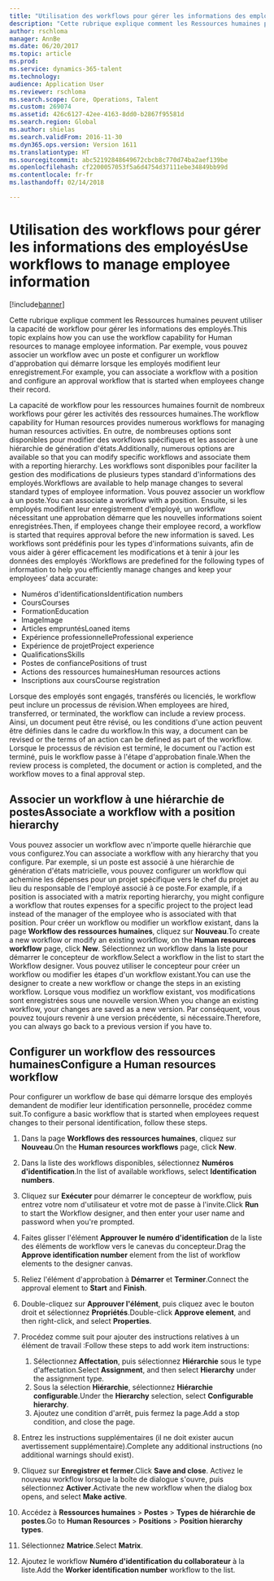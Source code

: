 ```yaml
---
title: "Utilisation des workflows pour gérer les informations des employés"
description: "Cette rubrique explique comment les Ressources humaines peuvent utiliser la capacité de workflow pour gérer les informations des employés. Par exemple, vous pouvez associer un workflow avec un poste et configurer un workflow d'approbation qui démarre lorsque les employés modifient leur enregistrement."
author: rschloma
manager: AnnBe
ms.date: 06/20/2017
ms.topic: article
ms.prod: 
ms.service: dynamics-365-talent
ms.technology: 
audience: Application User
ms.reviewer: rschloma
ms.search.scope: Core, Operations, Talent
ms.custom: 269074
ms.assetid: 426c6127-42ee-4163-8dd0-b2867f95581d
ms.search.region: Global
ms.author: shielas
ms.search.validFrom: 2016-11-30
ms.dyn365.ops.version: Version 1611
ms.translationtype: HT
ms.sourcegitcommit: abc52192848649672cbcb8c770d74ba2aef139be
ms.openlocfilehash: cf2200057053f5a6d4754d37111ebe34849bb99d
ms.contentlocale: fr-fr
ms.lasthandoff: 02/14/2018

---
```


# <a name="use-workflows-to-manage-employee-information"></a><span data-ttu-id="39b67-104">Utilisation des workflows pour gérer les informations des employés</span><span class="sxs-lookup"><span data-stu-id="39b67-104">Use workflows to manage employee information</span></span>

[!include[banner](includes/banner.md)]


<span data-ttu-id="39b67-105">Cette rubrique explique comment les Ressources humaines peuvent utiliser la capacité de workflow pour gérer les informations des employés.</span><span class="sxs-lookup"><span data-stu-id="39b67-105">This topic explains how you can use the workflow capability for Human resources to manage employee information.</span></span> <span data-ttu-id="39b67-106">Par exemple, vous pouvez associer un workflow avec un poste et configurer un workflow d'approbation qui démarre lorsque les employés modifient leur enregistrement.</span><span class="sxs-lookup"><span data-stu-id="39b67-106">For example, you can associate a workflow with a position and configure an approval workflow that is started when employees change their record.</span></span>

<span data-ttu-id="39b67-107">La capacité de workflow pour les ressources humaines fournit de nombreux workflows pour gérer les activités des ressources humaines.</span><span class="sxs-lookup"><span data-stu-id="39b67-107">The workflow capability for Human resources provides numerous workflows for managing human resources activities.</span></span> <span data-ttu-id="39b67-108">En outre, de nombreuses options sont disponibles pour modifier des workflows spécifiques et les associer à une hiérarchie de génération d'états.</span><span class="sxs-lookup"><span data-stu-id="39b67-108">Additionally, numerous options are available so that you can modify specific workflows and associate them with a reporting hierarchy.</span></span> <span data-ttu-id="39b67-109">Les workflows sont disponibles pour faciliter la gestion des modifications de plusieurs types standard d'informations des employés.</span><span class="sxs-lookup"><span data-stu-id="39b67-109">Workflows are available to help manage changes to several standard types of employee information.</span></span> <span data-ttu-id="39b67-110">Vous pouvez associer un workflow à un poste.</span><span class="sxs-lookup"><span data-stu-id="39b67-110">You can associate a workflow with a position.</span></span> <span data-ttu-id="39b67-111">Ensuite, si les employés modifient leur enregistrement d'employé, un workflow nécessitant une approbation démarre que les nouvelles informations soient enregistrées.</span><span class="sxs-lookup"><span data-stu-id="39b67-111">Then, if employees change their employee record, a workflow is started that requires approval before the new information is saved.</span></span> <span data-ttu-id="39b67-112">Les workflows sont prédéfinis pour les types d'informations suivants, afin de vous aider à gérer efficacement les modifications et à tenir à jour les données des employés :</span><span class="sxs-lookup"><span data-stu-id="39b67-112">Workflows are predefined for the following types of information to help you efficiently manage changes and keep your employees’ data accurate:</span></span>

-   <span data-ttu-id="39b67-113">Numéros d'identifications</span><span class="sxs-lookup"><span data-stu-id="39b67-113">Identification numbers</span></span>
-   <span data-ttu-id="39b67-114">Cours</span><span class="sxs-lookup"><span data-stu-id="39b67-114">Courses</span></span>
-   <span data-ttu-id="39b67-115">Formation</span><span class="sxs-lookup"><span data-stu-id="39b67-115">Education</span></span>
-   <span data-ttu-id="39b67-116">Image</span><span class="sxs-lookup"><span data-stu-id="39b67-116">Image</span></span>
-   <span data-ttu-id="39b67-117">Articles empruntés</span><span class="sxs-lookup"><span data-stu-id="39b67-117">Loaned items</span></span>
-   <span data-ttu-id="39b67-118">Expérience professionnelle</span><span class="sxs-lookup"><span data-stu-id="39b67-118">Professional experience</span></span>
-   <span data-ttu-id="39b67-119">Expérience de projet</span><span class="sxs-lookup"><span data-stu-id="39b67-119">Project experience</span></span>
-   <span data-ttu-id="39b67-120">Qualifications</span><span class="sxs-lookup"><span data-stu-id="39b67-120">Skills</span></span>
-   <span data-ttu-id="39b67-121">Postes de confiance</span><span class="sxs-lookup"><span data-stu-id="39b67-121">Positions of trust</span></span>
-   <span data-ttu-id="39b67-122">Actions des ressources humaines</span><span class="sxs-lookup"><span data-stu-id="39b67-122">Human resources actions</span></span>
-   <span data-ttu-id="39b67-123">Inscriptions aux cours</span><span class="sxs-lookup"><span data-stu-id="39b67-123">Course registration</span></span>

<span data-ttu-id="39b67-124">Lorsque des employés sont engagés, transférés ou licenciés, le workflow peut inclure un processus de révision.</span><span class="sxs-lookup"><span data-stu-id="39b67-124">When employees are hired, transferred, or terminated, the workflow can include a review process.</span></span> <span data-ttu-id="39b67-125">Ainsi, un document peut être révisé, ou les conditions d'une action peuvent être définies dans le cadre du workflow.</span><span class="sxs-lookup"><span data-stu-id="39b67-125">In this way, a document can be revised or the terms of an action can be defined as part of the workflow.</span></span> <span data-ttu-id="39b67-126">Lorsque le processus de révision est terminé, le document ou l'action est terminé, puis le workflow passe à l'étape d'approbation finale.</span><span class="sxs-lookup"><span data-stu-id="39b67-126">When the review process is completed, the document or action is completed, and the workflow moves to a final approval step.</span></span>

## <a name="associate-a-workflow-with-a-position-hierarchy"></a><span data-ttu-id="39b67-127">Associer un workflow à une hiérarchie de postes</span><span class="sxs-lookup"><span data-stu-id="39b67-127">Associate a workflow with a position hierarchy</span></span>
<span data-ttu-id="39b67-128">Vous pouvez associer un workflow avec n'importe quelle hiérarchie que vous configurez.</span><span class="sxs-lookup"><span data-stu-id="39b67-128">You can associate a workflow with any hierarchy that you configure.</span></span> <span data-ttu-id="39b67-129">Par exemple, si un poste est associé à une hiérarchie de génération d'états matricielle, vous pouvez configurer un workflow qui achemine les dépenses pour un projet spécifique vers le chef du projet au lieu du responsable de l'employé associé à ce poste.</span><span class="sxs-lookup"><span data-stu-id="39b67-129">For example, if a position is associated with a matrix reporting hierarchy, you might configure a workflow that routes expenses for a specific project to the project lead instead of the manager of the employee who is associated with that position.</span></span> <span data-ttu-id="39b67-130">Pour créer un workflow ou modifier un workflow existant, dans la page **Workflow des ressources humaines**, cliquez sur **Nouveau**.</span><span class="sxs-lookup"><span data-stu-id="39b67-130">To create a new workflow or modify an existing workflow, on the **Human resources workflow** page, click **New**.</span></span> <span data-ttu-id="39b67-131">Sélectionnez un workflow dans la liste pour démarrer le concepteur de workflow.</span><span class="sxs-lookup"><span data-stu-id="39b67-131">Select a workflow in the list to start the Workflow designer.</span></span> <span data-ttu-id="39b67-132">Vous pouvez utiliser le concepteur pour créer un workflow ou modifier les étapes d'un workflow existant.</span><span class="sxs-lookup"><span data-stu-id="39b67-132">You can use the designer to create a new workflow or change the steps in an existing workflow.</span></span> <span data-ttu-id="39b67-133">Lorsque vous modifiez un workflow existant, vos modifications sont enregistrées sous une nouvelle version.</span><span class="sxs-lookup"><span data-stu-id="39b67-133">When you change an existing workflow, your changes are saved as a new version.</span></span> <span data-ttu-id="39b67-134">Par conséquent, vous pouvez toujours revenir à une version précédente, si nécessaire.</span><span class="sxs-lookup"><span data-stu-id="39b67-134">Therefore, you can always go back to a previous version if you have to.</span></span>

## <a name="configure-a-human-resources-workflow"></a><span data-ttu-id="39b67-135">Configurer un workflow des ressources humaines</span><span class="sxs-lookup"><span data-stu-id="39b67-135">Configure a Human resources workflow</span></span>
<span data-ttu-id="39b67-136">Pour configurer un workflow de base qui démarre lorsque des employés demandent de modifier leur identification personnelle, procédez comme suit.</span><span class="sxs-lookup"><span data-stu-id="39b67-136">To configure a basic workflow that is started when employees request changes to their personal identification, follow these steps.</span></span>

1.  <span data-ttu-id="39b67-137">Dans la page **Workflows des ressources humaines**, cliquez sur **Nouveau**.</span><span class="sxs-lookup"><span data-stu-id="39b67-137">On the **Human resources workflows** page, click **New**.</span></span>
2.  <span data-ttu-id="39b67-138">Dans la liste des workflows disponibles, sélectionnez **Numéros d'identification**.</span><span class="sxs-lookup"><span data-stu-id="39b67-138">In the list of available workflows, select **Identification numbers**.</span></span>
3.  <span data-ttu-id="39b67-139">Cliquez sur **Exécuter** pour démarrer le concepteur de workflow, puis entrez votre nom d'utilisateur et votre mot de passe à l'invite.</span><span class="sxs-lookup"><span data-stu-id="39b67-139">Click **Run** to start the Workflow designer, and then enter your user name and password when you're prompted.</span></span>
4.  <span data-ttu-id="39b67-140">Faites glisser l'élément **Approuver le numéro d'identification** de la liste des éléments de workflow vers le canevas du concepteur.</span><span class="sxs-lookup"><span data-stu-id="39b67-140">Drag the **Approve identification number** element from the list of workflow elements to the designer canvas.</span></span>
5.  <span data-ttu-id="39b67-141">Reliez l'élément d'approbation à **Démarrer** et **Terminer**.</span><span class="sxs-lookup"><span data-stu-id="39b67-141">Connect the approval element to **Start** and **Finish**.</span></span>
6.  <span data-ttu-id="39b67-142">Double-cliquez sur **Approuver l'élément**, puis cliquez avec le bouton droit et sélectionnez **Propriétés**.</span><span class="sxs-lookup"><span data-stu-id="39b67-142">Double-click **Approve element**, and then right-click, and select **Properties**.</span></span>
7.  <span data-ttu-id="39b67-143">Procédez comme suit pour ajouter des instructions relatives à un élément de travail :</span><span class="sxs-lookup"><span data-stu-id="39b67-143">Follow these steps to add work item instructions:</span></span>
    1.  <span data-ttu-id="39b67-144">Sélectionnez **Affectation**, puis sélectionnez **Hiérarchie** sous le type d'affectation.</span><span class="sxs-lookup"><span data-stu-id="39b67-144">Select **Assignment**, and then select **Hierarchy** under the assignment type.</span></span>
    2.  <span data-ttu-id="39b67-145">Sous la sélection **Hiérarchie**, sélectionnez **Hiérarchie configurable**.</span><span class="sxs-lookup"><span data-stu-id="39b67-145">Under the **Hierarchy** selection, select **Configurable hierarchy**.</span></span>
    3.  <span data-ttu-id="39b67-146">Ajoutez une condition d'arrêt, puis fermez la page.</span><span class="sxs-lookup"><span data-stu-id="39b67-146">Add a stop condition, and close the page.</span></span>

8.  <span data-ttu-id="39b67-147">Entrez les instructions supplémentaires (il ne doit exister aucun avertissement supplémentaire).</span><span class="sxs-lookup"><span data-stu-id="39b67-147">Complete any additional instructions (no additional warnings should exist).</span></span>
9.  <span data-ttu-id="39b67-148">Cliquez sur **Enregistrer et fermer**.</span><span class="sxs-lookup"><span data-stu-id="39b67-148">Click **Save and close**.</span></span> <span data-ttu-id="39b67-149">Activez le nouveau workflow lorsque la boîte de dialogue s'ouvre, puis sélectionnez **Activer**.</span><span class="sxs-lookup"><span data-stu-id="39b67-149">Activate the new workflow when the dialog box opens, and select **Make active**.</span></span>
10. <span data-ttu-id="39b67-150">Accédez à **Ressources humaines** &gt; **Postes** &gt; **Types de hiérarchie de postes**.</span><span class="sxs-lookup"><span data-stu-id="39b67-150">Go to **Human Resources** &gt; **Positions** &gt; **Position hierarchy types**.</span></span>
11. <span data-ttu-id="39b67-151">Sélectionnez **Matrice**.</span><span class="sxs-lookup"><span data-stu-id="39b67-151">Select **Matrix**.</span></span>
12. <span data-ttu-id="39b67-152">Ajoutez le workflow **Numéro d'identification du collaborateur** à la liste.</span><span class="sxs-lookup"><span data-stu-id="39b67-152">Add the **Worker identification number** workflow to the list.</span></span>





